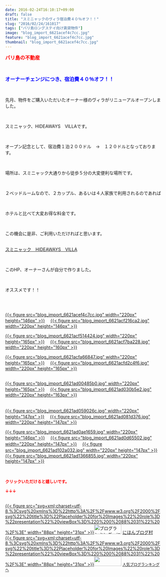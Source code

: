 ```yaml
---
date: 2016-02-24T16:10:17+09:00
draft: false
title: "スミニャックのヴィラ宿泊費４０％オフ！！"
slug: "2016/02/24/161017"
tags: ["バリ島ロングステイ向け賃貸物件"]
image: "blog_import_6621acef4c7cc.jpg"
feature: "blog_import_6621acef4c7cc.jpg"
thumbnail: "blog_import_6621acef4c7cc.jpg"
---
```

<p><font color="#ff0000" size="3"><strong>バリ島の不動産</strong></font></p><br/><p><font color="#0000ff" size="3"><strong>オーナーチェンジにつき、宿泊費４０％オフ！！</strong></font></p><br/><p>先月、物件をご購入いただいたオーナー様のヴィラがリニューアルオープンしました。</p><br/><p>スミニャック、HIDEAWAYS　VILLAです。</p><br/><p>オープン記念として、宿泊費１泊２００ドル　→　１２０ドルとなっております。</p><br/><p>場所は、スミニャック大通りから徒歩５分の大変便利な場所です。</p><br/><p>２ベッドルームなので、２カップル、あるいは４人家族で利用されるのであれば</p><br/><p>ホテルと比べて大変お得な料金です。</p><br/><p>この機会に是非、ご利用いただければと思います。</p><p><br/><a href="hideawaysvilla.jimdo.com" target="_blank">スミニャック　HIDEAWAYS　VILLA</a> <a href="hideawaysvilla.jimdo.com"></a></p><br/><p>このHP、オーナーさんが自分で作りました。</p><br/><p>オススメです！！</p><br/><p><br/><a href="blog_import_6621acf083666.jpg">{{< figure src="blog_import_6621acef4c7cc.jpg" width="220px" height="146px" >}}</a> 　<a href="blog_import_6621acf3678bd.jpg">{{< figure src="blog_import_6621acf216ca2.jpg" width="220px" height="146px" >}}</a> <br/></p><p><a href="blog_import_6621acf667e52.jpg">{{< figure src="blog_import_6621acf514424.jpg" width="220px" height="165px" >}}</a> 　<a href="blog_import_6621acf9090f3.jpg">{{< figure src="blog_import_6621acf7ba228.jpg" width="220px" height="160px" >}}</a> </p><p><a href="blog_import_6621acfba1562.jpg">{{< figure src="blog_import_6621acfa66847.jpg" width="220px" height="165px" >}}</a> 　<a href="blog_import_6621acfe89d62.jpg">{{< figure src="blog_import_6621acfd2c4f6.jpg" width="220px" height="165px" >}}</a> </p><p><br/><a href="blog_import_6621ad019086e.jpg">{{< figure src="blog_import_6621ad00485b0.jpg" width="220px" height="165px" >}}</a> 　<a href="blog_import_6621ad0446690.jpg">{{< figure src="blog_import_6621ad030b5e2.jpg" width="220px" height="163px" >}}</a> <br/><br/><br/><a href="blog_import_6621ad06c23ed.jpg">{{< figure src="blog_import_6621ad059026c.jpg" width="220px" height="147px" >}}</a> 　<a href="blog_import_6621ad0954a31.jpg">{{< figure src="blog_import_6621ad081d376.jpg" width="220px" height="147px" >}}</a> </p><p><a href="blog_import_6621ad0c27533.jpg">{{< figure src="blog_import_6621ad0ae1659.jpg" width="220px" height="146px" >}}</a> 　<a href="blog_import_6621ad0e9cbef.jpg">{{< figure src="blog_import_6621ad0d65502.jpg" width="220px" height="147px" >}}</a> 　<a href="blog_import_6621ad118c2cd.jpg">{{< figure src="blog_import_6621ad102a032.jpg" width="220px" height="147px" >}}</a> 　<a href="blog_import_6621ad14a550f.jpg">{{< figure src="blog_import_6621ad1366855.jpg" width="220px" height="147px" >}}</a> <br/><br/><font color="#ff0000" size="2"><strong><br/></strong></font></p><p><font color="#ff0000" size="2"><strong>クリックいただけると嬉しいです。<br/></strong></font></p><p><font color="#ff0000" size="2"><strong>↓↓↓</strong></font></p><p><br/><a href="http://www.blogmura.com/ranking.html" target="_blank">{{< figure src="svg+xml;charset=utf-8,%3Csvg%20xmlns%3D%22http%3A%2F%2Fwww.w3.org%2F2000%2Fsvg%22%20title%3D%22Placeholder%20for%20Images%22%20role%3D%22presentation%22%20viewBox%3D%220%200%2088%2031%22%20%2F%3E" width="88px" height="31px" >}}<noscript><img border="0" alt="ブログランキング・にほんブログ村へ" src="https://img-proxy.blog-video.jp/images?url=http%3A%2F%2Fwww.blogmura.com%2Fimg%2Fwww88_31.gif" width="88" height="31"></noscript></a> <a href="http://www.blogmura.com/ranking.html" target="_blank">にほんブログ村</a> <br/><a title="人気ブログランキングへ" href="link.php?1804582">{{< figure src="svg+xml;charset=utf-8,%3Csvg%20xmlns%3D%22http%3A%2F%2Fwww.w3.org%2F2000%2Fsvg%22%20title%3D%22Placeholder%20for%20Images%22%20role%3D%22presentation%22%20viewBox%3D%220%200%2088%2031%22%20%2F%3E" width="88px" height="31px" >}}<noscript><img border="0" src="https://blog.with2.net/img/banner/banner_22.gif" width="88" height="31"></noscript></a> <a style="FONT-SIZE: 12px" href="link.php?1804582">人気ブログランキングへ</a> </p><p></p>

